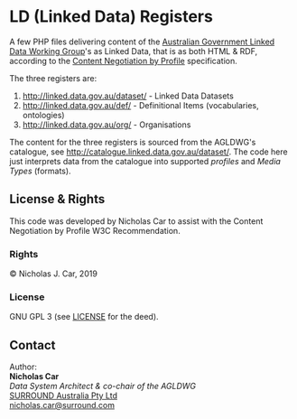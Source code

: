 # LD (Linked Data) Registers
A few PHP files delivering content of the [Australian Government Linked Data Working Group](http://www.linked.data.gov.au)'s as Linked Data, that is as both HTML & RDF, according to the [Content Negotiation by Profile](https://www.w3.org/TR/dx-prof-conneg/) specification.

The three registers are:

1. <http://linked.data.gov.au/dataset/> - Linked Data Datasets  
2. <http://linked.data.gov.au/def/> - Definitional Items (vocabularies, ontologies)  
3. <http://linked.data.gov.au/org/> - Organisations

The content for the three registers is sourced from the AGLDWG's catalogue, see <http://catalogue.linked.data.gov.au/dataset/>. The code here just interprets data from the catalogue into supported *profiles* and *Media Types* (formats). 

## License & Rights
This code was developed by Nicholas Car to assist with the Content Negotiation by Profile W3C Recommendation.

### Rights
&copy; Nicholas J. Car, 2019

### License
GNU GPL 3 (see [LICENSE](LICENSE) for the deed).

## Contact
Author:  
**Nicholas Car**  
*Data System Architect & co-chair of the AGLDWG*  
[SURROUND Australia Pty Ltd](https://surroundaustralia.com)  
[nicholas.car@surround.com](mailto:nicholas.car@surround.com)
